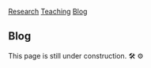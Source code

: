 <a href="https://albangossard.github.io/research.md">Research</a>
<a href="https://albangossard.github.io/teaching.md">Teaching</a>
<a href="https://albangossard.github.io/blog.md">Blog</a>

## Blog

This page is still under construction. :hammer_and_wrench: :gear:
